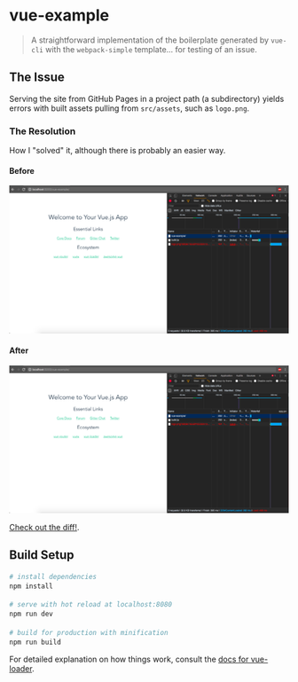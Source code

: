 # vue-example

> A straightforward implementation of the boilerplate generated by `vue-cli` with the `webpack-simple` template... for testing of an issue.

## The Issue

Serving the site from GitHub Pages in a project path (a subdirectory) yields errors with built assets pulling from `src/assets`, such as `logo.png`.

### The Resolution

How I "solved" it, although there is probably an easier way.

#### Before
![before screenshot showing failing network response for logo](static/before.png)

#### After
![after screenshot showing successful network response for logo](static/before.png)

[Check out the diff!](https://github.com/edm00se/vue-webpack-simple-example/compare/a53181f...6c8488f).

## Build Setup

``` bash
# install dependencies
npm install

# serve with hot reload at localhost:8080
npm run dev

# build for production with minification
npm run build
```

For detailed explanation on how things work, consult the [docs for vue-loader](http://vuejs.github.io/vue-loader).
